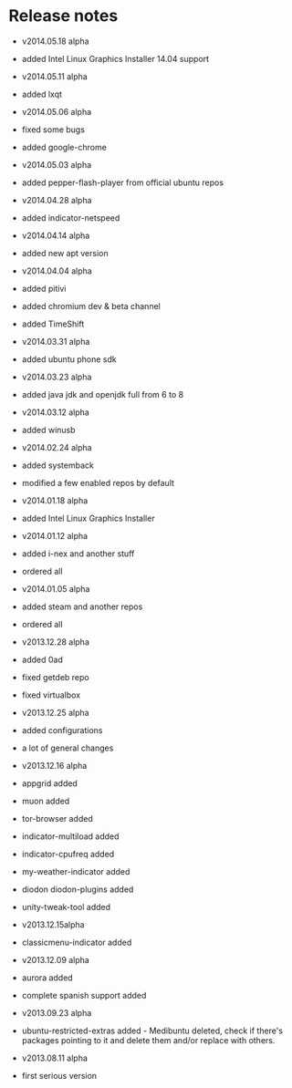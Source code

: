 Release notes
=============================================

* v2014.05.18 alpha
 * added Intel Linux Graphics Installer 14.04 support

* v2014.05.11 alpha
 * added lxqt

* v2014.05.06 alpha
 * fixed some bugs
 * added google-chrome
 
* v2014.05.03 alpha
 * added pepper-flash-player from official ubuntu repos

* v2014.04.28 alpha
 * added indicator-netspeed

* v2014.04.14 alpha
 * added new apt version

* v2014.04.04 alpha
 * added pitivi
 * added chromium dev & beta channel
 * added TimeShift
 
* v2014.03.31 alpha
 * added ubuntu phone sdk
* v2014.03.23 alpha
 * added java jdk and openjdk full from 6 to 8

* v2014.03.12 alpha
 * added winusb

* v2014.02.24 alpha
 * added systemback
 * modified a few enabled repos by default

* v2014.01.18 alpha
 * added Intel Linux Graphics Installer
 
* v2014.01.12 alpha
 * added i-nex and another stuff
 * ordered all
 
* v2014.01.05 alpha
 * added steam and another repos
 * ordered all

* v2013.12.28 alpha
 * added 0ad
 * fixed getdeb repo
 * fixed virtualbox

* v2013.12.25 alpha
 * added configurations
 * a lot of general changes

* v2013.12.16 alpha
 * appgrid added
 * muon added
 * tor-browser added
 * indicator-multiload added
 * indicator-cpufreq added
 * my-weather-indicator added
 * diodon diodon-plugins added
 * unity-tweak-tool added

* v2013.12.15alpha
 * classicmenu-indicator added

* v2013.12.09 alpha
 * aurora added
 * complete spanish support added

* v2013.09.23 alpha
 * ubuntu-restricted-extras added - Medibuntu deleted, check if there's packages pointing to it and delete them and/or replace with others.

* v2013.08.11 alpha
 * first serious version
